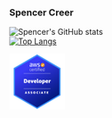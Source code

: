 ### Spencer Creer

![Spencer's GitHub stats](https://github-readme-stats.vercel.app/api?username=spencercreer&show_icons=true&theme=tokyonight&include_all_commits=true)
<br>
[![Top Langs](https://github-readme-stats.vercel.app/api/top-langs/?username=spencercreer&layout=compact&theme=tokyonight)](https://github.com/spencercreer/github-readme-stats)

<img src="./public/aws-certified-developer-associate.png" width="100">
<!--
**spencercreer/spencercreer** is a ✨ _special_ ✨ repository because its `README.md` (this file) appears on your GitHub profile.

Here are some ideas to get you started:

- 🔭 I’m currently working on ...
- 🌱 I’m currently learning ...
- 👯 I’m looking to collaborate on ...
- 🤔 I’m looking for help with ...
- 💬 Ask me about ...
- 📫 How to reach me: ...
- 😄 Pronouns: ...
- ⚡ Fun fact: ...
  -->
